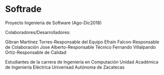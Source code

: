 # Softrade
Proyecto Ingenieria de Software (Ago-Dic2018)

Colaboradores/Desarrolladores:

Gibran Martínez Torres-Responsable del Equipo
Efraín Falcon-Responsable de Colaboración
Jose Alberto-Responsable Técnico
Fernando Villalpando Ortiz-Responsable de Calidad

Estudiantes de la carrera de Ingeniería en Computación
Unidad Académica de Ingeniería Eléctrica
Univerisad Autónoma de Zacatecas
